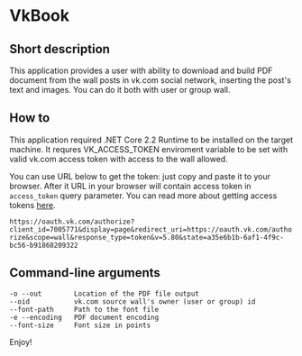# VkBook

## Short description

This application provides a user with ability to download and build PDF document from the wall posts in vk.com social network, inserting the post's text and images. You can do it both with user or group wall.

## How to

This application required .NET Core 2.2 Runtime to be installed on the target machine.
It requres VK_ACCESS_TOKEN enviroment variable to be set with valid vk.com access token with access to the wall allowed.

You can use URL below to get the token: just copy and paste it to your browser. After it URL in your browser will contain access token in `access_token` query parameter.
You can read more about getting access tokens [here](https://vk.com/dev/access_token).

`https://oauth.vk.com/authorize?client_id=7005771&display=page&redirect_uri=https://oauth.vk.com/authorize&scope=wall&response_type=token&v=5.80&state=a35e6b1b-6af1-4f9c-bc56-b91868209322`


## Command-line arguments

```
-o --out        Location of the PDF file output
--oid           vk.com source wall's owner (user or group) id
--font-path     Path to the font file
-e --encoding   PDF document encoding
--font-size     Font size in points
```

Enjoy!
